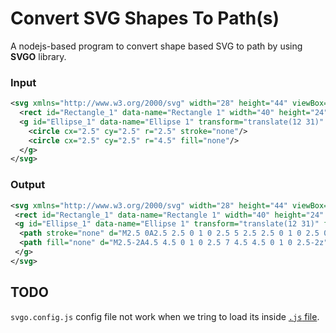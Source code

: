 # Convert SVG Shapes To Path(s)

A nodejs-based program to convert shape based SVG to path by using **SVGO** library.

### Input

```svg
<svg xmlns="http://www.w3.org/2000/svg" width="28" height="44" viewBox="0 0 28 44">
  <rect id="Rectangle_1" data-name="Rectangle 1" width="40" height="24" rx="4" transform="translate(2 42) rotate(-90)" fill="#fff" stroke="#707070" stroke-linecap="round" stroke-width="4"/>
  <g id="Ellipse_1" data-name="Ellipse 1" transform="translate(12 31)" fill="#fff" stroke="#707070" stroke-linecap="round" stroke-width="4">
    <circle cx="2.5" cy="2.5" r="2.5" stroke="none"/>
    <circle cx="2.5" cy="2.5" r="4.5" fill="none"/>
  </g>
</svg>
```

### Output

```svg
<svg xmlns="http://www.w3.org/2000/svg" width="28" height="44" viewBox="0 0 28 44">
 <rect id="Rectangle_1" data-name="Rectangle 1" width="40" height="24" rx="4" transform="translate(2 42) rotate(-90)" fill="#fff" stroke="#707070" stroke-linecap="round" stroke-width="4"/>
 <g id="Ellipse_1" data-name="Ellipse 1" transform="translate(12 31)" fill="#fff" stroke="#707070" stroke-linecap="round" stroke-width="4">
  <path stroke="none" d="M2.5 0A2.5 2.5 0 1 0 2.5 5 2.5 2.5 0 1 0 2.5 0z"/>
  <path fill="none" d="M2.5-2A4.5 4.5 0 1 0 2.5 7 4.5 4.5 0 1 0 2.5-2z"/>
 </g>
</svg>
```

## TODO

`svgo.config.js` config file not work when we tring to load its inside [`.js` file](https://github.com/BaseMax/convertSVGShapeToPath/blob/main/svg-converter.js#L7).

